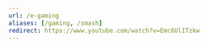 ```yaml
---
url: /e-gaming
aliases: [/gaming, /smash]
redirect: https://www.youtube.com/watch?v=Emc6UlITzkw
---
```


